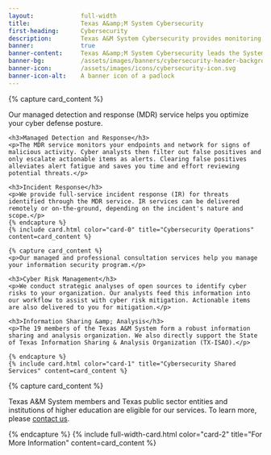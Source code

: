 ```yaml
---
layout:             full-width
title:              Texas A&amp;M System Cybersecurity
first-heading:      Cybersecurity
description:        Texas A&M System Cybersecurity provides monitoring, detection, and response as a service (MDRaaS) to help customers optimize their cyber defense posture
banner:             true
banner-content:     Texas A&amp;M System Cybersecurity leads the System's effort to manage and reduce risk to our cyber infrastructure. We deliver resources and tools to our stakeholders to help them ensure a secure and resilient infrastructure.
banner-bg:          /assets/images/banners/cybersecurity-header-background-full.jpg
banner-icon:        /assets/images/icons/cybersecurity-icon.svg
banner-icon-alt:    A banner icon of a padlock
---
```


<div class="row cards">
	{% capture card_content %}
	<p>Our managed detection and response (MDR) service helps you optimize your cyber defense posture.</p>

	<h3>Managed Detection and Response</h3>
	<p>The MDR service monitors your endpoints and network for signs of malicious activity. Cyber analysts then filter out false positives and only escalate actionable items as alerts. Clearing false positives alleviates alert fatigue and saves you time and effort reviewing potential threats.</p>

	<h3>Incident Response</h3>
	<p>We provide full-service incident response (IR) for threats identified through the MDR service. IR services can be delivered remotely or on-the-ground, depending on the incident's nature and scope.</p>
	{% endcapture %}
	{% include card.html color="card-0" title="Cybersecurity Operations" content=card_content %}
<!--	{% include card.html color="card-0" title="Cybersecurity Operations" read_more_url="cyber-ops" content=card_content %} -->

	{% capture card_content %}
	<p>Our managed and professional consultation services help you manage your information security program.</p>

	<h3>Cyber Risk Management</h3>
	<p>We conduct strategic analyses of open sources to identify cyber risks to your organization. Our analysts feed this information into our workflow to assist with cyber risk mitigation. Actionable items are also delivered to you for mitigation.</p>

	<h3>Information Sharing &amp; Analysis</h3>
	<p>The 19 members of the Texas A&M System form a robust information sharing and analysis organization. We also directly support the State of Texas Information Sharing & Analysis Organization (TX-ISAO).</p>

	{% endcapture %}
	{% include card.html color="card-1" title="Cybersecurity Shared Services" content=card_content %}
<!--	{% include card.html color="card-1" title="Cybersecurity Shared Services" read_more_url="cyber-shared-services" content=card_content %} -->
</div>

<div class="row cards">
	{% capture card_content %}
	<p>Texas A&amp;M System members and Texas public sector entities and institutions of higher education are eligible for our services. To learn more, please <a href="/contact">contact us</a>.</p>
	{% endcapture %}
	{% include full-width-card.html color="card-2" title="For More Information" content=card_content %}
</div>